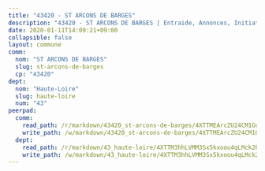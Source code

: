 ```yaml
---
title: "43420 - ST ARCONS DE BARGES"
description: "43420 - ST ARCONS DE BARGES | Entraide, Annonces, Initiatives"
date: 2020-01-11T14:09:21+09:00
collapsible: false
layout: commune
comm:
  nom: "ST ARCONS DE BARGES"
  slug: st-arcons-de-barges
  cp: "43420"
dept:
  nom: "Haute-Loire"
  slug: haute-loire
  num: "43"
peerpad:
  comm:
    read_path: /r/markdown/43420_st-arcons-de-barges/4XTTMEArcZU24CM1GuAAFuNgvnjVAzcGZAAPBHaNrMZ5mjZFw
    write_path: /w/markdown/43420_st-arcons-de-barges/4XTTMEArcZU24CM1GuAAFuNgvnjVAzcGZAAPBHaNrMZ5mjZFw-K3TgTrD2Zh4232TcZkPij8gtyw7AEdQNCGm7HqvtDLPr6reqbFaZ5mVqoDxPvafJmSwVQvH27hwSwumpZda3mYyT8UQ7i5GqwBcNzJP5VqMH2GmNicZL9TKBJ6eJvkuiLJG6E5HB
  dept:
    read_path: /r/markdown/43_haute-loire/4XTTM3hhLVMM3Sx5kxoou4qLMck2RjGiJF8bjxPuKy3VyRdWX
    write_path: /w/markdown/43_haute-loire/4XTTM3hhLVMM3Sx5kxoou4qLMck2RjGiJF8bjxPuKy3VyRdWX-K3TgTnndWXCUw13Pw3gJoEo9qHUCGXZ4frH2coLZWWDcoWKo22cU2VNENpi117F5bi6bu3WHMPd2VTrETU2R5owQhCBrUQgvCKerk4NqeDhN66egG9mHY8CCfEckbCp9SecEdL6b
---
```


